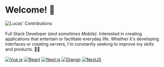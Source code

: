 # Welcome! 👋
![Lucas' Contributions](http://lively-contributions-blush.vercel.app/lucas7maciel/drop/?bg=light&color=blue&delay=3)
<br /> <br />
Full Stack Developer _(and sometimes Mobile)_. Interested in creating applications that entertain or facilitate everyday life. 
Whether it's developing interfaces or creating servers, I'm constantly seeking to improve my skills and products. 🧑‍💻
<br /> <br />
[![Vue.js](https://img.shields.io/badge/Vue.js-4FC08D?style=flat-square&logo=Vue.js&logoColor=white)](https://vuejs.org/)
[![React](https://img.shields.io/badge/React-61DAFB?style=flat-square&logo=React&logoColor=white)](https://reactjs.org/)
[![Next.js](https://img.shields.io/badge/Next.js-000000?style=flat-square&logo=Next.js&logoColor=white)](https://nextjs.org/)
[![Django](https://img.shields.io/badge/Django-092E20?style=flat-square&logo=Django&logoColor=white)](https://www.djangoproject.com/)
[![NestJS](https://img.shields.io/badge/NestJS-E0234E?style=flat-square&logo=NestJS&logoColor=white)](https://nestjs.com/)

